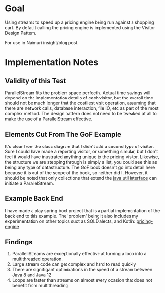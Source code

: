 # Goal
Using streams to speed up a pricing engine being run against a shopping cart.
By default calling the pricing engine is implemented using the Visitor Design Pattern.

For use in Naimuri insight/blog post.

# Implementation Notes

## Validity of this Test
ParallelStream fits the problem space perfectly. Actual time savings will depend on the implementation details of each 
visitor, but the overall time should not be much longer that the costliest visit operation, assuming that there are
network calls, database interaction, file IO, etc as part of the most complex method. The design pattern does not need to
be tweaked at all to make the use of a ParallelStream effective.

## Elements Cut From The GoF Example
It's clear from the class diagram that I didn't add a second type of visitor. Sure I could have made a reporting visitor,
or something simular, but I don't feel it would have inustrated anything unique to the pricing visitor. Likewise, the 
structure we are stepping through is simply a list, you could see this as being any type of datastructure. The GoF book
doesn't go into detail here because it is out of the scope of the book, so neither did I. However, it should be noted
that only collections that extend the [java.util interface](https://docs.oracle.com/javase/8/docs/api/java/util/Collection.html "Collection Interface JavaDoc")
can initiate a ParallelStream.

## Example Back End
I have made a play spring boot project that is a partial implementation of the back end to this example. The 'problem' being it
also includes my experimentation on other topics suct as SQLDialects, and Kotlin: [pricing-engine](https://github.com/PhilOfCalth/pricing-engine)

## Findings
1. ParallellStreams are exceptionally effective at turning a loop into a multithreaded operation.
2. Large stream code can get complex and hard to read quickly
3. There are signifigant optimixations in the speed of a stream between Java 8 and Java 12
4. Loops are faster than streams on almost every ocasion that does not benefit from multithreading
